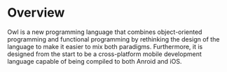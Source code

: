 # Overview

Owl is a new programming language that combines object-oriented
programming and functional programming by rethinking the design of the
language to make it easier to mix both paradigms.  Furthermore, it is
designed from the start to be a cross-platform mobile development
language capable of being compiled to both Anroid and iOS.